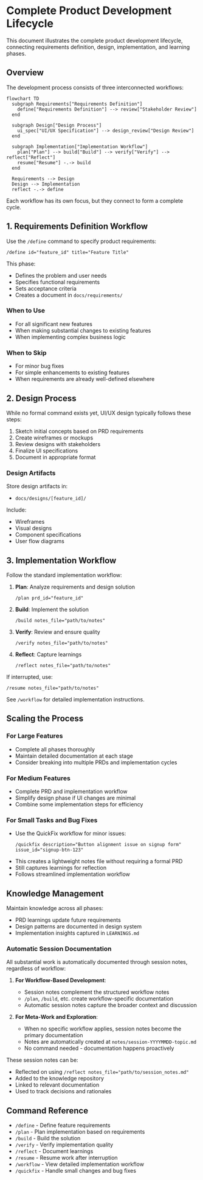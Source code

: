 # Complete Product Development Lifecycle

This document illustrates the complete product development lifecycle, connecting requirements definition, design, implementation, and learning phases.

## Overview

The development process consists of three interconnected workflows:

```mermaid
flowchart TD
  subgraph Requirements["Requirements Definition"]
    define["Requirements Definition"] --> review["Stakeholder Review"]
  end
  
  subgraph Design["Design Process"]
    ui_spec["UI/UX Specification"] --> design_review["Design Review"]
  end
  
  subgraph Implementation["Implementation Workflow"]
    plan["Plan"] --> build["Build"] --> verify["Verify"] --> reflect["Reflect"]
    resume["Resume"] -.-> build
  end
  
  Requirements --> Design
  Design --> Implementation
  reflect -.-> define
```

Each workflow has its own focus, but they connect to form a complete cycle.

## 1. Requirements Definition Workflow

Use the `/define` command to specify product requirements:

```
/define id="feature_id" title="Feature Title"
```

This phase:
- Defines the problem and user needs
- Specifies functional requirements
- Sets acceptance criteria
- Creates a document in `docs/requirements/` 

### When to Use

- For all significant new features
- When making substantial changes to existing features
- When implementing complex business logic

### When to Skip

- For minor bug fixes
- For simple enhancements to existing features
- When requirements are already well-defined elsewhere

## 2. Design Process

While no formal command exists yet, UI/UX design typically follows these steps:

1. Sketch initial concepts based on PRD requirements
2. Create wireframes or mockups
3. Review designs with stakeholders
4. Finalize UI specifications
5. Document in appropriate format

### Design Artifacts

Store design artifacts in:
- `docs/designs/[feature_id]/`

Include:
- Wireframes
- Visual designs
- Component specifications
- User flow diagrams

## 3. Implementation Workflow

Follow the standard implementation workflow:

1. **Plan**: Analyze requirements and design solution
   ```
   /plan prd_id="feature_id"
   ```

2. **Build**: Implement the solution
   ```
   /build notes_file="path/to/notes"
   ```

3. **Verify**: Review and ensure quality
   ```
   /verify notes_file="path/to/notes"
   ```

4. **Reflect**: Capture learnings
   ```
   /reflect notes_file="path/to/notes"
   ```

If interrupted, use:
```
/resume notes_file="path/to/notes"
```

See `/workflow` for detailed implementation instructions.

## Scaling the Process

### For Large Features

- Complete all phases thoroughly
- Maintain detailed documentation at each stage
- Consider breaking into multiple PRDs and implementation cycles

### For Medium Features

- Complete PRD and implementation workflow
- Simplify design phase if UI changes are minimal
- Combine some implementation steps for efficiency

### For Small Tasks and Bug Fixes

- Use the QuickFix workflow for minor issues:
  ```
  /quickfix description="Button alignment issue on signup form" issue_id="signup-btn-123"
  ```
- This creates a lightweight notes file without requiring a formal PRD
- Still captures learnings for reflection
- Follows streamlined implementation workflow

## Knowledge Management

Maintain knowledge across all phases:

- PRD learnings update future requirements
- Design patterns are documented in design system
- Implementation insights captured in `LEARNINGS.md`

### Automatic Session Documentation

All substantial work is automatically documented through session notes, regardless of workflow:

1. **For Workflow-Based Development**:
   - Session notes complement the structured workflow notes
   - `/plan`, `/build`, etc. create workflow-specific documentation
   - Automatic session notes capture the broader context and discussion

2. **For Meta-Work and Exploration**:
   - When no specific workflow applies, session notes become the primary documentation
   - Notes are automatically created at `notes/session-YYYYMMDD-topic.md`
   - No command needed - documentation happens proactively

These session notes can be:
- Reflected on using `/reflect notes_file="path/to/session_notes.md"`
- Added to the knowledge repository
- Linked to relevant documentation
- Used to track decisions and rationales

## Command Reference

- `/define` - Define feature requirements
- `/plan` - Plan implementation based on requirements
- `/build` - Build the solution
- `/verify` - Verify implementation quality
- `/reflect` - Document learnings
- `/resume` - Resume work after interruption
- `/workflow` - View detailed implementation workflow
- `/quickfix` - Handle small changes and bug fixes
